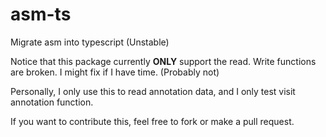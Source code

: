 # asm-ts
Migrate asm into typescript (Unstable)

Notice that this package currently **ONLY** support the read. Write functions are broken. I might fix if I have time. (Probably not) 

Personally, I only use this to read annotation data, and I only test visit annotation function.

If you want to contribute this, feel free to fork or make a pull request. 
